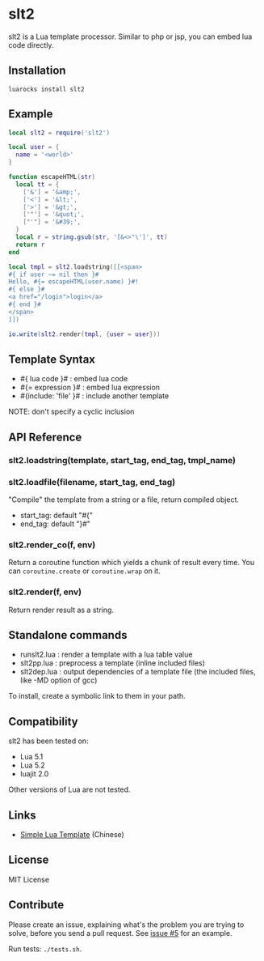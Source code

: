 # slt2

slt2 is a Lua template processor. Similar to php or jsp, you can embed lua code directly.

## Installation

```
luarocks install slt2
```

## Example

```lua
local slt2 = require('slt2')

local user = {
  name = '<world>'
}

function escapeHTML(str)
  local tt = {
    ['&'] = '&amp;',
    ['<'] = '&lt;',
    ['>'] = '&gt;',
    ['"'] = '&quot;',
    ["'"] = '&#39;',
  }
  local r = string.gsub(str, '[&<>"\']', tt)
  return r
end

local tmpl = slt2.loadstring([[<span>
#{ if user ~= nil then }#
Hello, #{= escapeHTML(user.name) }#!
#{ else }#
<a href="/login">login</a>
#{ end }#
</span>
]])

io.write(slt2.render(tmpl, {user = user}))
```

## Template Syntax

* #{ lua code }# : embed lua code
* #{= expression }# : embed lua expression
* #{include: 'file' }# : include another template

NOTE: don't specify a cyclic inclusion

## API Reference

### slt2.loadstring(template, start\_tag, end\_tag, tmpl\_name)
### slt2.loadfile(filename, start\_tag, end\_tag)

"Compile" the template from a string or a file, return compiled object.

* start_tag: default "#{"
* end_tag: default "}#"

### slt2.render\_co(f, env)

Return a coroutine function which yields a chunk of result every time. You can `coroutine.create` or `coroutine.wrap` on it.

### slt2.render(f, env)

Return render result as a string.

## Standalone commands

* runslt2.lua : render a template with a lua table value
* slt2pp.lua : preprocess a template (inline included files)
* slt2dep.lua : output dependencies of a template file (the included files, like -MD option of gcc)

To install, create a symbolic link to them in your path.

## Compatibility

slt2 has been tested on:

* Lua 5.1
* Lua 5.2
* luajit 2.0

Other versions of Lua are not tested.

## Links

* [Simple Lua Template](https://blog.henix.info/blog/simple-lua-template/_.html) (Chinese)

## License

MIT License

## Contribute

Please create an issue, explaining what's the problem you are trying to solve, before you send a pull request. See [issue #5](https://github.com/henix/slt2/issues/5) for an example.

Run tests: `./tests.sh`.
